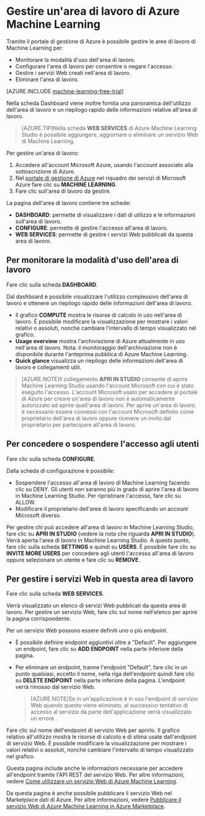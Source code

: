 <properties 
	pageTitle="Gestire un'area di lavoro di Machine Learning | Microsoft Azure" 
	description="Gestione dell'accesso alle aree di lavoro di Azure Machine Learning e distribuzione e gestione dei servizi Web API ML" 
	services="machine-learning" 
	documentationCenter="" 
	authors="garyericson" 
	manager="paulettm" 
	editor="cgronlun"/>

<tags 
	ms.service="machine-learning" 
	ms.workload="data-services" 
	ms.tgt_pltfrm="na" 
	ms.devlang="na" 
	ms.topic="article" 
	ms.date="04/29/2015" 
	ms.author="garye"/>


# Gestire un'area di lavoro di Azure Machine Learning 
Tramite il portale di gestione di Azure è possibile gestire le aree di lavoro di Machine Learning per:

- Monitorare la modalità d'uso dell'area di lavoro.
- Configurare l'area di lavoro per consentire o negare l'accesso.
- Gestire i servizi Web creati nell'area di lavoro.
- Eliminare l'area di lavoro.

[AZURE.INCLUDE [machine-learning-free-trial](../../includes/machine-learning-free-trial.md)]

Nella scheda Dashboard viene inoltre fornita una panoramica dell'utilizzo dell'area di lavoro e un riepilogo rapido delle informazioni relative all'area di lavoro.

> [AZURE.TIP]Nella scheda **WEB SERVICES** di Azure Machine Learning Studio è possibile aggiungere, aggiornare o eliminare un servizio Web di Machine Learning.

Per gestire un'area di lavoro:

1.	Accedere all'account Microsoft Azure, usando l'account associato alla sottoscrizione di Azure.
2.	Nel [portale di gestione di Azure](https://manage.windowsazure.com/) nel riquadro dei servizi di Microsoft Azure fare clic su **MACHINE LEARNING**.
3.	Fare clic sull'area di lavoro da gestire.

La pagina dell'area di lavoro contiene tre schede:

- **DASHBOARD**: permette di visualizzare i dati di utilizzo e le informazioni sull'area di lavoro.
- **CONFIGURE**: permette di gestire l'accesso all'area di lavoro.
- **WEB SERVICES**: permette di gestire i servizi Web pubblicati da questa area di lavoro.

  
## Per monitorare la modalità d'uso dell'area di lavoro

Fare clic sulla scheda **DASHBOARD**.

Dal dashboard è possibile visualizzare l'utilizzo complessivo dell'area di lavoro e ottenere un riepilogo rapido delle informazioni dell'area di lavoro.

- Il grafico **COMPUTE** mostra le risorse di calcolo in uso nell'area di lavoro. È possibile modificare la visualizzazione per mostrare i valori relativi o assoluti, nonché cambiare l'intervallo di tempo visualizzato nel grafico.
- **Usage overview** mostra l'archiviazione di Azure attualmente in uso nell'area di lavoro. Nota: il monitoraggio dell'archiviazione non è disponibile durante l'anteprima pubblica di Azure Machine Learning.
- **Quick glance** visualizza un riepilogo delle informazioni dell'area di lavoro e collegamenti utili.

> [AZURE.NOTE]Il collegamento **APRI IN STUDIO** consente di aprire Machine Learning Studio usando l'account Microsoft con cui è stato eseguito l'accesso. L'account Microsoft usato per accedere al portale di Azure per creare un'area di lavoro non è automaticamente autorizzato ad aprire quell'area di lavoro. Per aprire un'area di lavoro, è necessario essere connessi con l'account Microsoft definito come proprietario dell'area di lavoro oppure ricevere un invito dal proprietario per partecipare all'area di lavoro.


## Per concedere o sospendere l'accesso agli utenti ##

Fare clic sulla scheda **CONFIGURE**.

Dalla scheda di configurazione è possibile:
 
- Sospendere l'accesso all'area di lavoro di Machine Learning facendo clic su DENY. Gli utenti non saranno più in grado di aprire l'area di lavoro in Machine Learning Studio. Per ripristinare l'accesso, fare clic su ALLOW.
- Modificare il proprietario dell'area di lavoro specificando un account Microsoft diverso. 

Per gestire chi può accedere all'area di lavoro in Machine Learning Studio, fare clic su **APRI IN STUDIO** \(vedere la nota che riguarda **APRI IN STUDIO**\). Verrà aperta l'area di lavoro in Machine Learning Studio. A questo punto, fare clic sulla scheda **SETTINGS** e quindi su **USERS**. È possibile fare clic su **INVITE MORE USERS** per concedere agli utenti l'accesso all'area di lavoro oppure selezionare un utente e fare clic su **REMOVE**.


## Per gestire i servizi Web in questa area di lavoro

Fare clic sulla scheda **WEB SERVICES**.

Verrà visualizzato un elenco di servizi Web pubblicati da questa area di lavoro. Per gestire un servizio Web, fare clic sul nome nell'elenco per aprire la pagina corrispondente.

Per un servizio Web possono essere definiti uno o più endpoint.

- È possibile definire endpoint aggiuntivi oltre a "Default". Per aggiungere un endpoint, fare clic su **ADD ENDPOINT** nella parte inferiore della pagina.

- Per eliminare un endpoint, tranne l'endpoint "Default", fare clic in un punto qualsiasi, eccetto il nome, nella riga dell'endpoint quindi fare clic su **DELETE ENDPOINT** nella parte inferiore della pagina. L'endpoint verrà rimosso dal servizio Web.
 
    > [AZURE.NOTE]Se in un'applicazione è in uso l'endpoint di servizio Web quando questo viene eliminato, al successivo tentativo di accesso al servizio da parte dell'applicazione verrà visualizzato un errore .

Fare clic sul nome dell'endpoint di servizio Web per aprirlo. Il grafico relativo all'utilizzo mostra le risorse di calcolo e di stima usate dall'endpoint di servizio Web. È possibile modificare la visualizzazione per mostrare i valori relativi o assoluti, nonché cambiare l'intervallo di tempo visualizzato nel grafico.

Questa pagina include anche le informazioni necessarie per accedere all'endpoint tramite l'API REST del servizio Web. Per altre informazioni, vedere [Come utilizzare un servizio Web di Azure Machine Learning][consume].

Da questa pagina è anche possibile pubblicare il servizio Web nel Marketplace dati di Azure. Per altre informazioni, vedere [Pubblicare il servizio Web di Azure Machine Learning in Azure Marketplace][marketplace].

[consume]: machine-learning-consume-web-services.md
[marketplace]: machine-learning-publish-web-service-to-azure-marketplace.md

 

<!---HONumber=58_postMigration-->